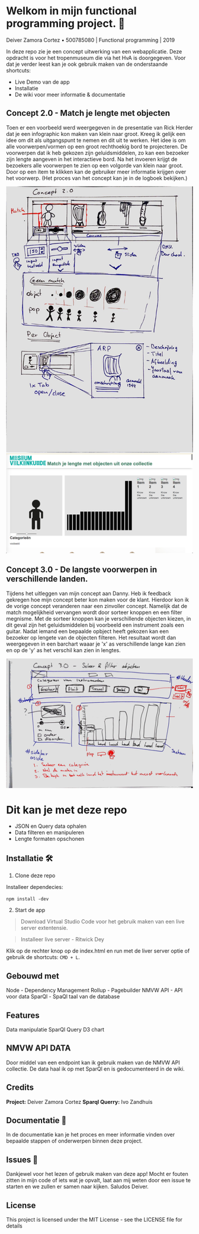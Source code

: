 # Welkom in mijn functional programming project. 🔱
Deiver Zamora Cortez • 500785080 | Functional programming | 2019

In deze repo zie je een concept uitwerking van een webapplicatie. Deze opdracht is voor het tropenmuseum die via het HvA is doorgegeven.
Voor dat je verder leest kan je ook gebruik maken van de onderstaande shortcuts:
* Live Demo van de app
* Installatie
* De wiki voor meer informatie & documentatie


## Concept 2.0 - Match je lengte met objecten
Toen er een voorbeeld werd weergegeven in de presentatie van Rick Herder dat je een infographic kon maken van klein naar groot. Kreeg ik gelijk een idee om dit als uitgangspunt te nemen en dit uit te werken. Het idee is om alle voorwerpen/vormen op een groot rechthoekig 
bord te projecteren. De voorwerpen dat ik heb gekozen zijn geluidsmiddelen, zo kan een bezoeker zijn lengte aangeven in het interactieve bord. Na het invoeren krijgt de bezoekers alle voorwerpen te zien op een volgorde van klein naar groot. Door op een item te klikken kan de gebruiker meer informatie krijgen over het voorwerp. (Het proces van het concept kan je in de logboek bekijken.)

![Concept tekening 1](https://github.com/Loquino/functional-programming/blob/master/Proces%20afbeeldingen/Foto-11.jpg)
![Aantekeningen](https://github.com/Loquino/functional-programming/blob/master/Proces%20afbeeldingen/Foto-12.png)


## Concept 3.0 - De langste voorwerpen in verschillende landen.
Tijdens het uitleggen van mijn concept aan Danny. Heb ik feedback gekregen hoe mijn concept beter kon maken voor de klant. Hierdoor kon ik de vorige concept veranderen naar een zinvoller concept. Namelijk dat de match mogelijkheid vervangen wordt door sorteer knoppen en een filter megnisme. Met de sorteer knoppen kan je verschillende objecten kiezen, in dit geval zijn het geluidsmiddelen bij voorbeeld een instrument zoals een guitar. Nadat iemand een bepaalde opbject heeft gekozen kan een bezoeker op lengete van de objecten filteren. Het resultaat wordt dan weergegeven in een barchart waaar je 'x' as verschillende lange kan zien en op de 'y' as het verschil kan zien in lengtes.  

![Aantekeningen](https://github.com/Loquino/functional-programming/blob/master/Proces%20afbeeldingen/foto-13.jpg)


# Dit kan je met deze repo
* JSON en Query data ophalen
* Data filteren en manipuleren
* Lengte formaten opschonen

## Installatie 🛠

1. Clone deze repo

Installeer dependecies:

`npm install -dev`

2. Start de app

> Download Virtual Studio Code voor het gebruik maken van een live server extentensie.

> Installeer live server - Ritwick Dey

Klik op de rechter knop op de index.html en run met de liver server optie of gebruik de shortcuts: `CMD + L`.

## Gebouwd met
Node - Dependency Management
Rollup - Pagebuilder
NMVW API - API voor data
SparQl - SpaQl taal van de database

## Features
Data manipulatie
SparQl Query
D3 chart

## NMVW API DATA
Door middel van een endpoint kan ik gebruik maken van de NMVW API collectie. De data haal ik op met SparQl en is gedocumenteerd in de wiki.

## Credits
**Project:** Deiver Zamora Cortez
**Sparql Querry:** Ivo Zandhuis


## Documentatie 📖
In de documentatie kan je het proces en meer informatie vinden over bepaalde stappen of onderwerpen binnen deze project.

## Issues 🍐
Dankjewel voor het lezen of gebruik maken van deze app! Mocht er fouten zitten in mijn code of iets wat je opvalt, laat aan mij weten door een issue te starten en we zullen er samen naar kijken. Saludos Deiver.

## License
This project is licensed under the MIT License - see the LICENSE file for details
